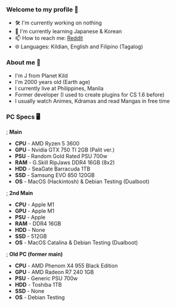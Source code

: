 <!--
**jcatrdev/jcatrdev** is a ✨ _special_ ✨ repository because its `README.md` (this file) appears on your GitHub profile.

Here are some ideas to get you started:

- 🔭 I’m currently working on ...
- 🌱 I’m currently learning ...
- 👯 I’m looking to collaborate on ...
- 🤔 I’m looking for help with ...
- 💬 Ask me about ...
- 📫 How to reach me: ...
- 😄 Pronouns: ...
- ⚡ Fun fact: ...
-->

### Welcome to my profile 👋
- 🛠️ I'm currently working on nothing
- 🌱 I'm currently learning Japanese & Korean
- 📫 How to reach me: [Reddit](https://www.reddit.com/user/jcatr_dev)
- 🌐 Languages: Kildian, English and Filipino (Tagalog)

### About me 👦
- I'm J from Planet Kild
- I'm 2000 years old (Earth age)
- I currently live at Philippines, Manila
- Former developer (I used to create plugins for CS 1.6 before)
- I usually watch Animes, Kdramas and read Mangas in free time

### PC Specs 🖥️
; <b>Main</b>
- **CPU** - AMD Ryzen 5 3600
- **GPU** - Nvidia GTX 750 TI 2GB (Palit ver.)
- **PSU** - Random Gold Rated PSU 700w
- **RAM** - G.Skill RipJaws DDR4 16GB (8x2)
- **HDD** - SeaGate Barracuda 1TB
- **SSD** - Samsung EVO 850 120GB
- **OS**  - MacOS (Hackintosh) & Debian Testing (Dualboot)

; <b>2nd Main</b>
- **CPU** - Apple M1
- **GPU** - Apple M1
- **PSU** - Apple
- **RAM** - DDR4 16GB
- **HDD** - None
- **SSD** - 512GB
- **OS**  - MacOS Catalina & Debian Testing (Dualboot)

; <b>Old PC (former main)</b>
- **CPU** - AMD Phenom X4 955 Black Edition
- **GPU** - AMD Radeon R7 240 1GB
- **PSU** - Generic PSU 700w
- **HDD** - Toshiba 1TB
- **SSD** - None
- **OS**  - Debian Testing
